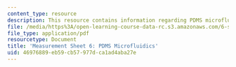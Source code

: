 ```yaml
---
content_type: resource
description: This resource contains information regarding PDMS microfluidics.
file: /media/https%3A/open-learning-course-data-rc.s3.amazonaws.com/6-s079-nanomaker-spring-2013/46976889eb59cb57977dca1ad4aba27e_MIT6_S079S13_lab06.pdf
file_type: application/pdf
resourcetype: Document
title: 'Measurement Sheet 6: PDMS Microfluidics'
uid: 46976889-eb59-cb57-977d-ca1ad4aba27e
---
```

